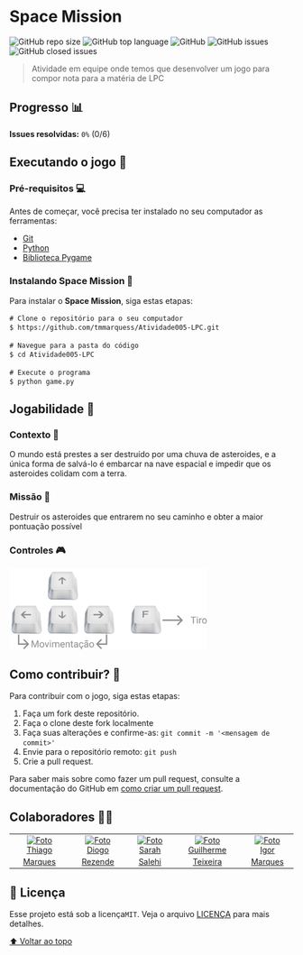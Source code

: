 # **Space Mission**

![GitHub repo size](https://img.shields.io/github/repo-size/tmmarquess/Atividade005-LPC?style=for-the-badge)
![GitHub top language](https://img.shields.io/github/languages/top/tmmarquess/Atividade005-LPC?style=for-the-badge)
![GitHub](https://img.shields.io/github/license/tmmarquess/Atividade005-LPC?style=for-the-badge)
![GitHub issues](https://img.shields.io/github/issues-raw/tmmarquess/Atividade005-LPC?style=for-the-badge)
![GitHub closed issues](https://img.shields.io/github/issues-closed/tmmarquess/Atividade005-LPC?label=Closed%20issues&style=for-the-badge)

> Atividade em equipe onde temos que desenvolver um jogo para compor nota para a matéria de LPC

## Progresso 📊

**Issues resolvidas:** `0%` (0/6)

## Executando o jogo 🚀

### Pré-requisitos 💻

Antes de começar, você precisa ter instalado no seu computador as ferramentas:
* [Git](https://git-scm.com/)
* [Python](https://www.python.org/)
* [Biblioteca Pygame](https://www.pygame.org/wiki/GettingStarted)

### Instalando **Space Mission** 📲

Para instalar o **Space Mission**, siga estas etapas:

```
# Clone o repositório para o seu computador
$ https://github.com/tmmarquess/Atividade005-LPC.git

# Navegue para a pasta do código
$ cd Atividade005-LPC

# Execute o programa
$ python game.py
```

## Jogabilidade 👾

### Contexto 📑
O mundo está prestes a ser destruído por uma chuva de asteroides, e a única forma de salvá-lo é embarcar na nave espacial e impedir que os asteroides colidam com a terra.

### Missão 🎯
Destruir os asteroides que entrarem no seu caminho e obter a maior pontuação possível

### Controles  🎮
  <img src="img/controls.png" width="350px" alt="game controls">


## Como contribuir? 🤔



Para contribuir com o jogo, siga estas etapas:

1. Faça um fork deste repositório.
2. Faça o clone deste fork localmente
3. Faça suas alterações e confirme-as: `git commit -m '<mensagem de commit>'`
4. Envie para o repositório remoto: `git push`
5. Crie a pull request.

Para saber mais sobre como fazer um pull request, consulte a documentação do GitHub em [como criar um pull request](https://help.github.com/pt/github/collaborating-with-issues-and-pull-requests/creating-a-pull-request).

## Colaboradores 🤝🏼

<table>
  <tr>
    <td align="center">
      <a href="#">
        <img src="https://github.com/tmmarquess.png" width="100px;" alt="Foto"/><br>
        <sub>
          <a href="https://github.com/tmmarquess">Thiago Marques</a>
        </sub>
      </a>
    </td>
    <td align="center">
      <a href="#">
        <img src="https://github.com/DiogoRezen.png" width="100px;" alt="Foto"/><br>
        <sub>
          <a href="https://github.com/DiogoRezen">Diogo Rezende</a>
        </sub>
      </a>
    </td>
    <td align="center">
      <a href="#">
        <img src="https://github.com/SarahPortelaSalehi.png" width="100px;" alt="Foto"/><br>
        <sub>
          <a href="https://github.com/SarahPortelaSalehi">Sarah Salehi</a>
        </sub>
      </a>
    </td>
    <td align="center">
      <a href="#">
        <img src="https://github.com/Guilherme-LTS.png" width="100px;" alt="Foto"/><br>
        <sub>
          <a href="https://github.com/Guilherme-LTS">Guilherme Teixeira</a>
        </sub>
      </a>
    </td>
    <td align="center">
      <a href="#">
        <img src="https://github.com/igormqs.png" width="100px;" alt="Foto"/><br>
        <sub>
            <a href="https://github.com/igormqs">Igor Marques</a>
        </sub>
      </a>
    </td>
  </tr>
</table>

## 📝 Licença

Esse projeto está sob a licença`MIT`. Veja o arquivo [LICENÇA](LICENSE) para mais detalhes.

[⬆ Voltar ao topo](#space-mission)<br>